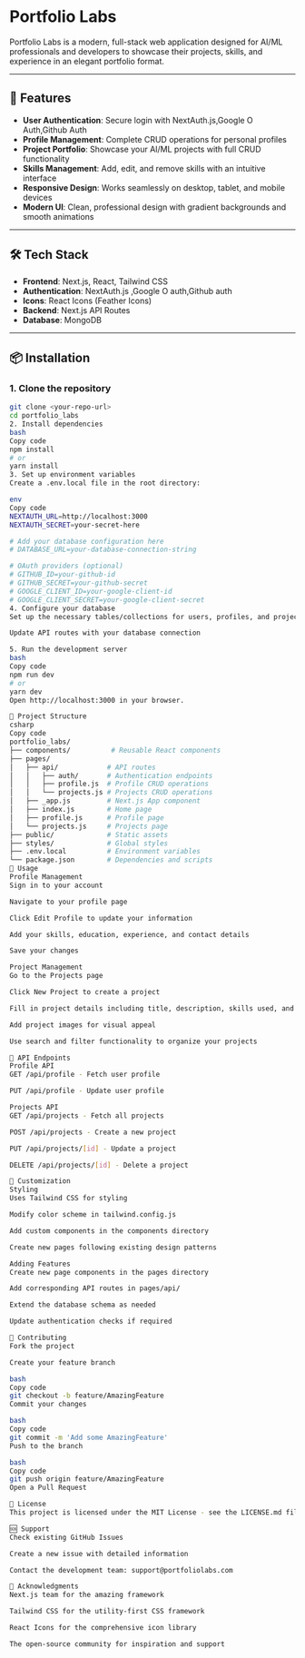 # Portfolio Labs

Portfolio Labs is a modern, full-stack web application designed for AI/ML professionals and developers to showcase their projects, skills, and experience in an elegant portfolio format.

---

## 🚀 Features

- **User Authentication**: Secure login with NextAuth.js,Google O Auth,Github Auth  
- **Profile Management**: Complete CRUD operations for personal profiles  
- **Project Portfolio**: Showcase your AI/ML projects with full CRUD functionality  
- **Skills Management**: Add, edit, and remove skills with an intuitive interface  
- **Responsive Design**: Works seamlessly on desktop, tablet, and mobile devices  
- **Modern UI**: Clean, professional design with gradient backgrounds and smooth animations  

---

## 🛠️ Tech Stack

- **Frontend**: Next.js, React, Tailwind CSS  
- **Authentication**: NextAuth.js ,Google O auth,Github auth
- **Icons**: React Icons (Feather Icons)  
- **Backend**: Next.js API Routes  
- **Database**: MongoDB  

---

## 📦 Installation

### 1. Clone the repository

```bash
git clone <your-repo-url>
cd portfolio_labs
2. Install dependencies
bash
Copy code
npm install
# or
yarn install
3. Set up environment variables
Create a .env.local file in the root directory:

env
Copy code
NEXTAUTH_URL=http://localhost:3000
NEXTAUTH_SECRET=your-secret-here

# Add your database configuration here
# DATABASE_URL=your-database-connection-string

# OAuth providers (optional)
# GITHUB_ID=your-github-id
# GITHUB_SECRET=your-github-secret
# GOOGLE_CLIENT_ID=your-google-client-id
# GOOGLE_CLIENT_SECRET=your-google-client-secret
4. Configure your database
Set up the necessary tables/collections for users, profiles, and projects

Update API routes with your database connection

5. Run the development server
bash
Copy code
npm run dev
# or
yarn dev
Open http://localhost:3000 in your browser.

📁 Project Structure
csharp
Copy code
portfolio_labs/
├── components/          # Reusable React components
├── pages/
│   ├── api/            # API routes
│   │   ├── auth/       # Authentication endpoints
│   │   ├── profile.js  # Profile CRUD operations
│   │   └── projects.js # Projects CRUD operations
│   ├── _app.js         # Next.js App component
│   ├── index.js        # Home page
│   ├── profile.js      # Profile page
│   └── projects.js     # Projects page
├── public/             # Static assets
├── styles/             # Global styles
├── .env.local          # Environment variables
└── package.json        # Dependencies and scripts
🎯 Usage
Profile Management
Sign in to your account

Navigate to your profile page

Click Edit Profile to update your information

Add your skills, education, experience, and contact details

Save your changes

Project Management
Go to the Projects page

Click New Project to create a project

Fill in project details including title, description, skills used, and links

Add project images for visual appeal

Use search and filter functionality to organize your projects

🔧 API Endpoints
Profile API
GET /api/profile - Fetch user profile

PUT /api/profile - Update user profile

Projects API
GET /api/projects - Fetch all projects

POST /api/projects - Create a new project

PUT /api/projects/[id] - Update a project

DELETE /api/projects/[id] - Delete a project

🎨 Customization
Styling
Uses Tailwind CSS for styling

Modify color scheme in tailwind.config.js

Add custom components in the components directory

Create new pages following existing design patterns

Adding Features
Create new page components in the pages directory

Add corresponding API routes in pages/api/

Extend the database schema as needed

Update authentication checks if required

🤝 Contributing
Fork the project

Create your feature branch

bash
Copy code
git checkout -b feature/AmazingFeature
Commit your changes

bash
Copy code
git commit -m 'Add some AmazingFeature'
Push to the branch

bash
Copy code
git push origin feature/AmazingFeature
Open a Pull Request

📝 License
This project is licensed under the MIT License - see the LICENSE.md file for details.

🆘 Support
Check existing GitHub Issues

Create a new issue with detailed information

Contact the development team: support@portfoliolabs.com

🙏 Acknowledgments
Next.js team for the amazing framework

Tailwind CSS for the utility-first CSS framework

React Icons for the comprehensive icon library

The open-source community for inspiration and support
